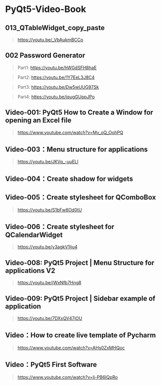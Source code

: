 # PyQt5-Video-Book

## 013_QTableWidget_copy_paste
> https://youtu.be/_VbAukmBCCo

## 002 Password Generator
> Part1: https://youtu.be/hWGdSFH8haE

> Part2: https://youtu.be/1Y7EeL3J8C4

> Part3: https://youtu.be/Dw5wUUG97Sk

> Part4: https://youtu.be/iqugGUppJPo

## Video-001: PyQt5 How to Create a Window for opening an Excel file
> https://www.youtube.com/watch?v=Mv_oQ_OohPQ

## Video-003：Menu structure for applications
> https://youtu.be/JKVq_-uuELI

## Video-004：Create shadow for widgets
> 

## Video-005：Create stylesheet for QComboBox
> https://youtu.be/S1bFw8Od0tU

## Video-006：Create stylesheet for QCalendarWidget
> https://youtu.be/y3agkV1Iju4

## Video-008: PyQt5 Project | Menu Structure for applications V2
> https://youtu.be/jWxNfb7Hng8

## Video-009: PyQt5 Project | Sidebar example of application
> https://youtu.be/7DXxQV47jOU

## Video：How to create live template of Pycharm
> https://www.youtube.com/watch?v=AHs0ZxMHQoc

## Video：PyQt5 First Software
> https://www.youtube.com/watch?v=li-PB6lQpRo
